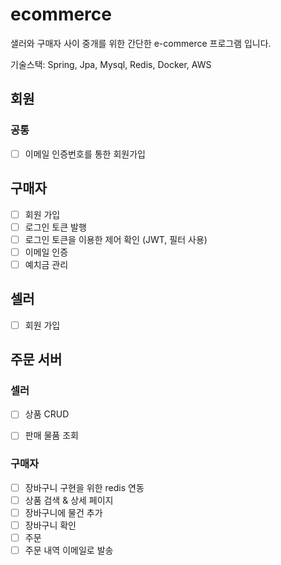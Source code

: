 # ecommerce

샐러와 구매자 사이 중개를 위한 간단한 e-commerce 프로그램 입니다.

기술스택: Spring, Jpa, Mysql, Redis, Docker, AWS

## 회원
### 공통
- [ ] 이메일 인증번호를 통한 회원가입

## 구매자
- [ ] 회원 가입
- [ ] 로그인 토큰 발행
- [ ] 로그인 토큰을 이용한 제어 확인 (JWT, 필터 사용)
- [ ] 이메일 인증
- [ ] 예치금 관리

## 셀러
- [ ] 회원 가입

## 주문 서버

### 셀러
- [ ] 상품 CRUD
- [ ] 판매 물품 조회


### 구매자
- [ ] 장바구니 구현을 위한 redis 연동
- [ ] 상품 검색 & 상세 페이지
- [ ] 장바구니에 물건 추가
- [ ] 장바구니 확인
- [ ] 주문
- [ ] 주문 내역 이메일로 발송
